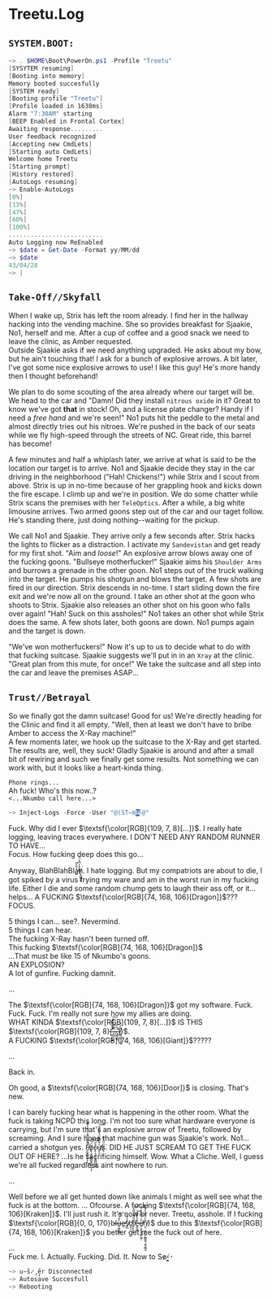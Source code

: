 # Treetu.Log
## `SYSTEM.BOOT:` 
```powershell
~> . $HOME\Boot\PowerOn.ps1 -Profile "Treetu"
[SYSYTEM resuming]
[Booting into memory]
Memory booted succesfully
[SYSTEM ready]
[Booting profile "Treetu"]
[Profile loaded in 1638ms]
Alarm "7:30AM" starting
[BEEP Enabled in Frontal Cortex]
Awaiting response.........
User feedback recognized
[Accepting new CmdLets]
[Starting auto CmdLets]
Welcome home Treetu
[Starting prompt]
[History restored] 
[AutoLogs resuming]
~> Enable-AutoLogs
[0%]
[13%]
[47%]
[60%]
[100%]
..........................
Auto Logging now ReEnabled
~> $date = Get-Date -Format yy/MM/dd
~> $date
43/04/28
~> |
```  

## `Take-Off//Skyfall`  
When I wake up, Strix has left the room already. I find her in the hallway hacking into the vending machine. She so provides breakfast for Sjaakie, No1, herself and me. After a cup of coffee and a good snack we need to leave the clinic, as Amber requested.  
Outside Sjaakie asks if we need anything upgraded. He asks about my bow, but he ain't touching that! I ask for a bunch of explosive arrows. A bit later, I've got some nice explosive arrows to use! I like this guy! He's more handy then I thought beforehand!  
  
We plan to do some scouting of the area already where our target will be. We head to the car and "Damn! Did they install `nitrous oxide` in it? Great to know we've got **that** in stock! Oh, and a license plate changer? Handy if I need a *free hand* and we're seen!" No1 puts hit the peddle to the metal and almost directly tries out his nitroes. We're pushed in the back of our seats while we fly high-speed through the streets of NC. Great ride, this barrel has become!  
  
A few minutes and half a whiplash later, we arrive at what is said to be the location our target is to arrive. No1 and Sjaakie decide they stay in the car driving in the neighborhood ("Hah! Chickens!") while Strix and I scout from above. Strix is up in no-time because of her grappling hook and kicks down the fire escape. I climb up and we're in position. We do some chatter while Strix scans the premises with her `TeleOptics`. After a while, a big white limousine arrives. Two armed goons step out of the car and our taget follow. He's standing there, just doing nothing--waiting for the pickup.  
  
We call No1 and Sjaakie. They arrive only a few seconds after. Strix hacks the lights to flicker as a distraction. I activate my `Sandevistan` and get ready for my first shot. "Aim and *loose*!" An explosive arrow blows away one of the fucking goons. "Bullseye motherfucker!" Sjaakie aims his `Shoulder Arms` and burrows a grenade in the other goon. No1 steps out of the truck walking into the target. He pumps his shotgun and blows the target. A few shots are fired in our direction. Strix descends in no-time. I start sliding down the fire exit and we're now all on the ground. I take an other shot at the goon who shoots to Strix. Sjaakie also releases an other shot on his goon who falls over again! "Hah! Suck on this assholes!" No1 takes an other shot while Strix does the same. A few shots later, both goons are down. No1 pumps again and the target is down.  
  
"We've won motherfuckers!" Now it's up to us to decide what to do with that fucking suitcase. Sjaakie suggests we'll put in in an `Xray` at the clinic. "Great plan from this mute, for once!" We take the suitcase and all step into the car and leave the premises ASAP...  

## `Trust//Betrayal`  
So we finally got the damn suitcase! Good for us! We're directly heading for the Clinic and find it all empty. "Well, then at least we don't have to bribe Amber to access the X-Ray machine!"  
A few moments later, we hook up the suitcase to the X-Ray and get started. The results are, well, they suck! Gladly Sjaakie is around and after a small bit of rewiring and such we finally get some results. Not something we can work with, but it looks like a heart-kinda thing.  

`Phone rings...`  
Ah fuck! Who's this now..?  
`<...Nkumbo call here...>`  
  
  
```powershell
~> Inject-Logs -Force -User "@(ST̶R̵̡͙͉̻̹͘I̶̧̛͕̩̖̭͙̼͓̬̤̥̪̐̅̃̈́̐̈̂́͆̔̕͠͝ͅ​̷̵̢̛̜̖͔̪̞͙͇͓̻̜̠̏̋͌̉͋̀͑̅̕)@"
```

Fuck. Why did I ever $\textsf{\color[RGB]{109, 7, 8}[...]}$. 
I really hate logging, leaving traces everywhere. I DON'T NEED ANY RANDOM RUNNER TO HAVE...  
Focus. How fucking deep does this go...

Anyway, BlahBlahBlá̶̻̎̓̅̕h̸͉̭͚͔̬̽̓͆̊̈́͘. I hate logging. But my compatriots are about to die, I got spiked by a virus frying my ware and am in the worst run in my fucking life.
Either I die and some random chump gets to laugh their ass off, or it... helps... A FUCKING $\textsf{\color[RGB]{74, 168, 106}[Dragon]}$???  
FOCUS.

5 things I can... see?. Nevermind.  
5 things I can hear.  
The fucking X-Ray hasn't been turned off.  
This fucking $\textsf{\color[RGB]{74, 168, 106}[Dragon]}$  
...That must be like 15 of Nkumbo's goons.  
AN EXPLOSION?  
A lot of gunfire. Fucking damnit.  

...

The $\textsf{\color[RGB]{74, 168, 106}[Dragon]}$ got my software. Fuck. Fuck. Fuck. I'm really not sure how my allies are doing.  
WHAT KINDA $\textsf{\color[RGB]{109, 7, 8}[...]}$ IS THIS $\textsf{\color[RGB]{109, 7, 8}[̶̝̠̙̝̲̋̆̾̈́̑́͠.̷̱͔́̉͂̿̊.̴͕̤͉̖̏̄́͘̚͝.̶̡̜̼̯̑]̸̢̠̬͓̦̙͍̅̓̈́}$.   
A FUCKING $\textsf{\color[RGB]{74, 168, 106}[Giant]}$?????   

...

Back in.   

Oh good, a $\textsf{\color[RGB]{74, 168, 106}[Door]}$ is closing. That's new.

I can barely fucking hear what is happening in the other room. What the fuck is taking NCPD this long.
I'm not too sure what hardware everyone is carrying, but I'm sure that's an explosive arrow of Treetu, followed by screaming.
And I sure hope that machine gun was Sjaakie's work.
No1... carried a shotgun yes. F̸̗̲̝̳̜͔͎̩͂̎͌̈́͊̉̈́̂̔̆̄̃̚͜ö̸̢̖̮̦̬̳̪̭̘̰̜̰̩̝́̈́͝c̶̨̜͉̥̹̟͇̪͖̫͇̐̋͝ử̸̞̩͒̿̂̈́̓̋͗͂̇͘͝ͅs̷͉̈́̈̃̌̈͘. DID HE JUST SCREAM TO GET THE FUCK OUT OF HERE?   ...Is he sacrificing himself. Wow. What a Cliche.
Well, I guess we're all fucked regardless aint nowhere to run.

...

Well before we all get hunted down like animals I might as well see what the fuck is at the bottom.
...
Ofcourse.
A fucking $\textsf{\color[RGB]{74, 168, 106}[Kraken]}$. I'll just rush it. It's now or never. Treetu, asshole. If I fucking $\textsf{\color[RGB]{0, 0, 170}b̴l̶u̶͓͖̮̪͇̓̊́͆͝e̷̲̕s̸͈̲̽̉͋c̸̛͔̦̠r̸̭̯͕̠̠͋̏̃̎́̎̋̒͝͠ḙ̶̭̼̼̌̀̔̄͊̌͝e̸̠̤̝͈͓̜͇̮͈̦̓͑̍͆̃̌̀́͘̕̕͝͝n̸͔̜̣͉̗̼̗̰̳̱̱͉̞͍̼͚̮̑̀̈́̐̓̾̃}$ due to this $\textsf{\color[RGB]{74, 168, 106}[Kraken]}$ you better get me the fuck out of here.

...  
Fuck me. I. Actually. Fucking. Did. It.
Now to Se̷-̸͓͍̕


```powershell
~> u̵̎s̷̡̘̠̋er Disconnected
~> Autosave Succesfull
~> Rebooting
```
